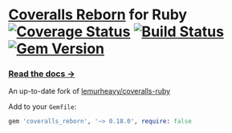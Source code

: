 # [Coveralls Reborn](http://coveralls.io) for Ruby [![Coverage Status](https://coveralls.io/repos/github/tagliala/coveralls-ruby-reborn/badge.svg?branch=master)](https://coveralls.io/github/tagliala/coveralls-ruby-reborn?branch=master) [![Build Status](https://secure.travis-ci.org/tagliala/coveralls-ruby-reborn.svg?branch=master)](https://travis-ci.org/tagliala/coveralls-ruby-reborn) [![Gem Version](https://badge.fury.io/rb/coveralls_reborn.svg)](http://badge.fury.io/rb/coveralls_reborn)

### [Read the docs &rarr;](https://docs.coveralls.io/ruby-on-rails)

An up-to-date fork of [lemurheavy/coveralls-ruby](https://github.com/lemurheavy/coveralls-ruby)

Add to your `Gemfile`:

```rb
gem 'coveralls_reborn', '~> 0.18.0', require: false
```
